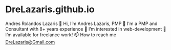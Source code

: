 # DreLazaris.github.io
Andres Rolandos Lazaris
👋 Hi, I’m Andres Lazaris, PMP
🚀 I'm a PMP and Consultant with 8+ years experience
👀 I’m interested in web-development
💞️ I’m available for freelance work!
📫 How to reach me DreLazaris@Gmail.com
